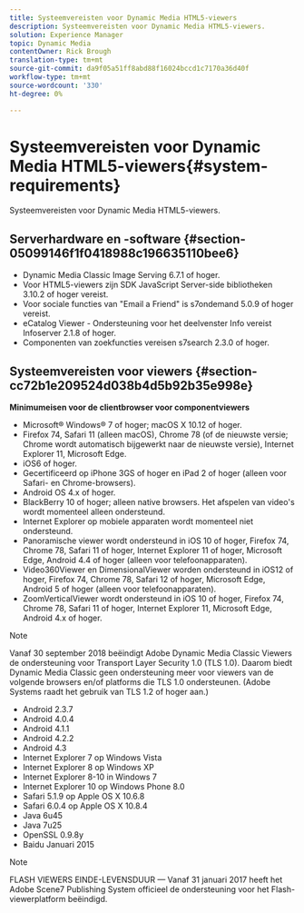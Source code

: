 ```yaml
---
title: Systeemvereisten voor Dynamic Media HTML5-viewers
description: Systeemvereisten voor Dynamic Media HTML5-viewers.
solution: Experience Manager
topic: Dynamic Media
contentOwner: Rick Brough
translation-type: tm+mt
source-git-commit: da9f05a51ff8abd88f16024bccd1c7170a36d40f
workflow-type: tm+mt
source-wordcount: '330'
ht-degree: 0%

---
```



# Systeemvereisten voor Dynamic Media HTML5-viewers{#system-requirements}

Systeemvereisten voor Dynamic Media HTML5-viewers.

<!-- Updated January 13, 2021 from https://wiki.corp.adobe.com/pages/viewpage.action?spaceKey=scene7qa&title=s7Viewers%2C+S7SDK%2C+S7OnDemand+Release+Notes - Contact is Sasha -->

## Serverhardware en -software {#section-05099146f1f0418988c196635110bee6}

* Dynamic Media Classic Image Serving 6.7.1 of hoger.
* Voor HTML5-viewers zijn SDK JavaScript Server-side bibliotheken 3.10.2 of hoger vereist.
* Voor sociale functies van &quot;Email a Friend&quot; is s7ondemand 5.0.9 of hoger vereist.
* eCatalog Viewer - Ondersteuning voor het deelvenster Info vereist Infoserver 2.1.8 of hoger.
* Componenten van zoekfuncties vereisen s7search 2.3.0 of hoger.

## Systeemvereisten voor viewers {#section-cc72b1e209524d038b4d5b92b35e998e}

**Minimumeisen voor de clientbrowser voor componentviewers**

* Microsoft® Windows® 7 of hoger; macOS X 10.12 of hoger.
* Firefox 74, Safari 11 (alleen macOS), Chrome 78 (of de nieuwste versie; Chrome wordt automatisch bijgewerkt naar de nieuwste versie), Internet Explorer 11, Microsoft Edge.
* iOS6 of hoger.
* Gecertificeerd op iPhone 3GS of hoger en iPad 2 of hoger (alleen voor Safari- en Chrome-browsers).
* Android OS 4.x of hoger.
* BlackBerry 10 of hoger; alleen native browsers. Het afspelen van video&#39;s wordt momenteel alleen ondersteund.
* Internet Explorer op mobiele apparaten wordt momenteel niet ondersteund.
* Panoramische viewer wordt ondersteund in iOS 10 of hoger, Firefox 74, Chrome 78, Safari 11 of hoger, Internet Explorer 11 of hoger, Microsoft Edge, Android 4.4 of hoger (alleen voor telefoonapparaten).
* Video360Viewer en DimensionalViewer worden ondersteund in iOS12 of hoger, Firefox 74, Chrome 78, Safari 12 of hoger, Microsoft Edge, Android 5 of hoger (alleen voor telefoonapparaten).
* ZoomVerticalViewer wordt ondersteund in iOS 10 of hoger, Firefox 74, Chrome 78, Safari 11 of hoger, Internet Explorer 11, Microsoft Edge, Android 4.x of hoger.

>[!NOTE]
>
>Vanaf 30 september 2018 beëindigt Adobe Dynamic Media Classic Viewers de ondersteuning voor Transport Layer Security 1.0 (TLS 1.0). Daarom biedt Dynamic Media Classic geen ondersteuning meer voor viewers van de volgende browsers en/of platforms die TLS 1.0 ondersteunen. (Adobe Systems raadt het gebruik van TLS 1.2 of hoger aan.)

* Android 2.3.7
* Android 4.0.4
* Android 4.1.1
* Android 4.2.2
* Android 4.3
* Internet Explorer 7 op Windows Vista
* Internet Explorer 8 op Windows XP
* Internet Explorer 8-10 in Windows 7
* Internet Explorer 10 op Windows Phone 8.0
* Safari 5.1.9 op Apple OS X 10.6.8
* Safari 6.0.4 op Apple OS X 10.8.4
* Java 6u45
* Java 7u25
* OpenSSL 0.9.8y
* Baidu Januari 2015

>[!NOTE]
>
>FLASH VIEWERS EINDE-LEVENSDUUR — Vanaf 31 januari 2017 heeft het Adobe Scene7 Publishing System officieel de ondersteuning voor het Flash-viewerplatform beëindigd.
